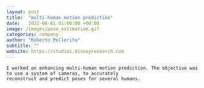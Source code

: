```yaml
---
layout: post
title:  "multi-human motion prediction"
date:   2022-06-01 01:00:00 +00:00
image: /images/pose_estimation.gif
categories: company
author: "Roberto Pellerito"
subtitle: ""
website: https://studios.disneyresearch.com
---
```

    I worked on enhancing multi-human motion prediction. The objective was to use a system of cameras, to accurately
    reconstruct and predict poses for several humans.
